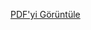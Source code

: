 [PDF'yi Görüntüle](https://github.com/aygulanavatan/Click-Buy/blob/main/sevcan%20sar%C4%B1kaya%20durum%20senaryosu.pdf)